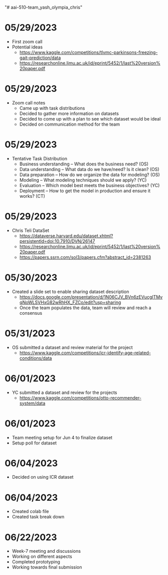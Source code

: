 "# aai-510-team_yash_olympia_chris" 

# 05/29/2023
- First zoom call
- Potential ideas
  - https://www.kaggle.com/competitions/tlvmc-parkinsons-freezing-gait-prediction/data
  - https://researchonline.ljmu.ac.uk/id/eprint/5452/1/last%20version%20paper.pdf

# 05/29/2023
- Zoom call notes
  - Came up with task distributions
  - Decided to gather more information on datasets
  - Decided to come up with a plan to see which dataset would be ideal
  - Decided on communication method for the team
# 05/29/2023
- Tentative Task Distribution
  - Business understanding – What does the business need? (OS)
  - Data understanding – What data do we have/need? Is it clean? (OS)
  - Data preparation – How do we organize the data for modeling? (OS)
  - Modeling – What modeling techniques should we apply? (YC)
  - Evaluation – Which model best meets the business objectives? (YC)
  - Deployment – How to get the model in production and ensure it works? (CT)


# 05/29/2023
- Chris Teli DataSet
  - https://dataverse.harvard.edu/dataset.xhtml?persistentId=doi:10.7910/DVN/26147
  - https://researchonline.ljmu.ac.uk/id/eprint/5452/1/last%20version%20paper.pdf 
  - https://papers.ssrn.com/sol3/papers.cfm?abstract_id=2381263

# 05/30/2023
- Created a slide set to enable sharing dataset description
  - https://docs.google.com/presentation/d/1N06CJV_BVn6zEVucgITMvqNoWLSVHxG82wRhHX_FZCo/edit?usp=sharing
  - Once the team populates the data, team will review and reach a consensus

# 05/31/2023
- OS submitted a dataset and review material for the project
  - https://www.kaggle.com/competitions/icr-identify-age-related-conditions/data 

# 06/01/2023
- YC submitted a dataset and review for the projects
  - https://www.kaggle.com/competitions/otto-recommender-system/data

# 06/01/2023
- Team meeting setup for Jun 4 to finalize dataset
- Setup poll for dataset

# 06/04/2023
- Decided on using ICR dataset

# 06/04/2023
- Created colab file
- Created task break down

# 06/22/2023
- Week-7 meeting and discussions
- Working on different aspects
- Completed prototyping
- Working towards final submission

